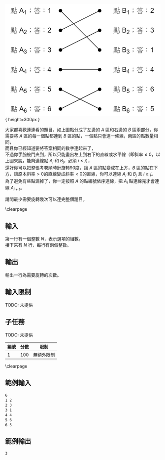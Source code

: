 #

![](Matching.png){ height=300px }

大家都喜歡連連看的題目，如上圖點分成了左邊的 $A$ 區和右邊的 $B$ 區兩部分，你需要將 $A$ 區的每一個點都連到 $B$ 區的點，一個點只會連一條線，兩區的點數量相同，  
而且你已經知道要將答案相同的數字連起來了，  
不過你手腕被門夾到，所以只能畫出左上到右下的直線或水平線（即斜率$\leq 0$，以上圖來說，能夠連線點 $A_i$ 和 $B_j$，必須 $i \leq j$），  
還好你可以把整張考卷順時針旋轉90度，讓 $A$ 區的點變成在上方，$B$ 區的點在下方，讓原本斜率$> 0$的直線變成斜率$< 0$的直線，你可以連線 $A_i$ 和 $B_j$ 且 $i \geq j$。  
為了避免有些點漏掉了，你一定按照 $A$ 的點編號依序連線，把 $A_i$ 點連線完才會連線 $A_{i+1}$。

請問最少需要旋轉幾次可以連完整個題目。  

\clearpage

## 輸入
第一行有一個整數 $N$，表示選項的組數。  
接下來有 $N$ 行，每行有兩個整數。  

## 輸出
輸出一行為需要旋轉的次數。  

## 輸入限制
TODO: 未提供

## 子任務
TODO: 未提供

| 編號 | 分數 |    限制    |
| --- | --- | ---------- |
|  1  | 100 | 無額外限制 |

\clearpage

## 範例輸入
```
6
1 2
2 3
3 1
4 4
5 6
6 5
```

## 範例輸出
```
3
```
